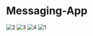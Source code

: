 # Messaging-App
![2](https://github.com/mkoc6/Messaging-App/assets/105784565/d60b286d-a66f-43a7-8ba8-1d0294aba8af)
![3](https://github.com/mkoc6/Messaging-App/assets/105784565/10763c28-4a7a-4512-8186-a2d9d440202b)
![4](https://github.com/mkoc6/Messaging-App/assets/105784565/25a0ee6a-248a-4190-b619-113e14b1e262)
![1](https://github.com/mkoc6/Messaging-App/assets/105784565/f699f3cf-4321-4af7-af26-6a0dd2d3c59c)
